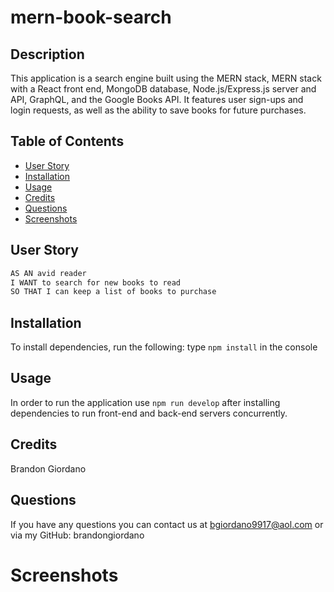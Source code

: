 # mern-book-search

## Description

This application is a search engine built using the MERN stack, MERN stack with a React front end, MongoDB database, Node.js/Express.js server and API, GraphQL, and the Google Books API. It features user sign-ups and login requests, as well as the ability to save books for future purchases.

## Table of Contents

- [User Story](#user_story)
- [Installation](#installation)
- [Usage](#usage)
- [Credits](#credits)
- [Questions](#questions)
- [Screenshots](#screenshots)

## User Story

```md
AS AN avid reader
I WANT to search for new books to read
SO THAT I can keep a list of books to purchase
```

## Installation

To install dependencies, run the following:
type `npm install` in the console

## Usage

In order to run the application use `npm run develop` after installing dependencies to run front-end and back-end servers concurrently.

## Credits

Brandon Giordano

## Questions

If you have any questions you can contact us at bgiordano9917@aol.com or via my GitHub: brandongiordano

# Screenshots
